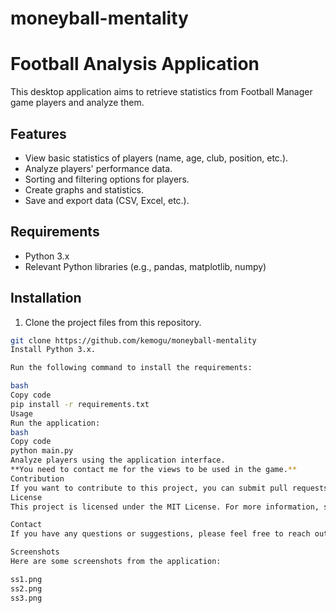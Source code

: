 ﻿# moneyball-mentality

# Football Analysis Application

This desktop application aims to retrieve statistics from Football Manager game players and analyze them.

## Features

- View basic statistics of players (name, age, club, position, etc.).
- Analyze players' performance data.
- Sorting and filtering options for players.
- Create graphs and statistics.
- Save and export data (CSV, Excel, etc.).

## Requirements

- Python 3.x
- Relevant Python libraries (e.g., pandas, matplotlib, numpy)

## Installation

1. Clone the project files from this repository.

```bash
git clone https://github.com/kemogu/moneyball-mentality
Install Python 3.x.

Run the following command to install the requirements:

bash
Copy code
pip install -r requirements.txt
Usage
Run the application:
bash
Copy code
python main.py
Analyze players using the application interface.
**You need to contact me for the views to be used in the game.**
Contribution
If you want to contribute to this project, you can submit pull requests.
License
This project is licensed under the MIT License. For more information, see the LICENSE.md file.

Contact
If you have any questions or suggestions, please feel free to reach out: kemaloguzhanyeyit@gmail.com

Screenshots
Here are some screenshots from the application:

ss1.png
ss2.png
ss3.png

